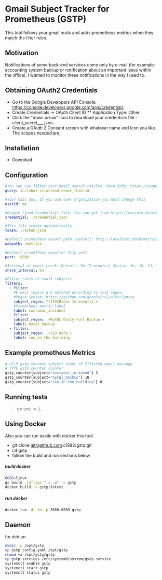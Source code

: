 # Gmail Subject Tracker for Prometheus (GSTP)

This tool follows your gmail mails and adds prometheus metrics when they match the filter rules.

## Motivation

Notifications of some back-end services come only by e-mail (for example: accounting system backup or notification about an important issue within the office). I wanted to monitor these notifications in the way I used to.

## Obtaining OAuth2 Credentials

* Go to the Google Developers API Console: https://console.developers.google.com/apis/credentials
* Create Credentials -> OAuth Client ID ** Application Type: Other
* Click the "down arrow" icon to download your credentials file - client_secret___.json.
* Create a OAuth 2 Consent screen with whatever name and icon you like. The scopes needed are;

## Installation

* Download

## Configuration

```yaml
#You can use filter your Gmail search results. More info: https://support.google.com/mail/answer/7190?hl=en
query: in:inbox is:unread newer_than:1d

#Your mail box. If you use over organization you must change this
userid: me

#Google Cloud Credentials file. You can get from https://console.developers.google.com/apis/credentials
credential: ./credential.json

#This file create automatically.
token: ./token.json

#Default prometheus export path. Default: http://localhost:8080/metrics
webpath: /metrics

#Default prometheus exporter http port.
port: :8080

#Interval of email check. Default: 5m (5 minutes) Syntax: 1m, 1h, 1d, 30m
check_interval: 5m

#Filter rules of email subjects.
filters:
  - filter:
    #E-mail topics are matched according to this regex.
    #Regex Syntax: https://github.com/google/re2/wiki/Syntax
    subject_regex: ^\[SOCRadar Incident\].+
    #Prometheus metric label
    label: socradar_incidend
  - filter:
    subject_regex: .+MySQL Daily Full Backup.+
    label: mysql_backup
  - filter:
    subject_regex: .+CEO Here.+
    label: ceo_in_the_building
```

## Example prometheus Metrics

```sh
# HELP gstp_counter subject count of filtered email message
# TYPE gstp_counter counter
gstp_counter{subject="socradar_incidend"} 5
gstp_counter{subject="mysql_backup"} 18
gstp_counter{subject="ceo_in_the_building"} 0
```
## Running tests

> go test -v ./...

## Using Docker

Also you can run easily with docker this tool.

* git clone git@github.com:c1982/gstp.git
* cd gstp
* follow the build and run sections below

##### build docker

```sh
GOOS=linux
go build -ldflags "-s -w" -o gstp
docker build -t gstp:latest .
```

##### run docker

```sh
docker run -d -rm -p 8080:8080 gstp
```

## Daemon

for debian:

```sh
mkdir -p /opt/gstp
cp gstp config.yaml /opt/gstp
chmod +x /opt/gstp/gstp
cp gstp.services /etc/systemd/system/gstp.service
systemctl enable gstp
systemctl start gstp
systemctl status gstp
```
